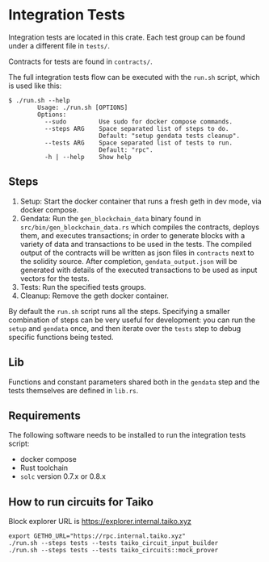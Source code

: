# Integration Tests

Integration tests are located in this crate.  Each test group can be found
under a different file in `tests/`.

Contracts for tests are found in `contracts/`.

The full integration tests flow can be executed with the `run.sh` script, which
is used like this:
```
$ ./run.sh --help                
        Usage: ./run.sh [OPTIONS]
        Options:
          --sudo         Use sudo for docker compose commands.
          --steps ARG    Space separated list of steps to do.
                         Default: "setup gendata tests cleanup".
          --tests ARG    Space separated list of tests to run.
                         Default: "rpc".
          -h | --help    Show help
```

## Steps
1. Setup: Start the docker container that runs a fresh geth in dev mode, via
   docker compose.
2. Gendata: Run the `gen_blockchain_data` binary found in
   `src/bin/gen_blockchain_data.rs` which compiles the contracts, deploys them,
   and executes transactions; in order to generate blocks with a variety of
   data and transactions to be used in the tests.  The compiled output of the
   contracts will be written as json files in `contracts` next to the solidity
   source.  After completion, `gendata_output.json` will be generated with
   details of the executed transactions to be used as input vectors for the tests.
3. Tests: Run the specified tests groups.
4. Cleanup: Remove the geth docker container.

By default the `run.sh` script runs all the steps.  Specifying a smaller
combination of steps can be very useful for development: you can run the
`setup` and `gendata` once, and then iterate over the `tests` step to debug
specific functions being tested.

## Lib

Functions and constant parameters shared both in the `gendata` step and the tests
themselves are defined in `lib.rs`.

## Requirements

The following software needs to be installed to run the integration tests script:
- docker compose
- Rust toolchain
- `solc` version 0.7.x or 0.8.x

## How to run circuits for Taiko
Block explorer URL is https://explorer.internal.taiko.xyz
```
export GETH0_URL="https://rpc.internal.taiko.xyz"
./run.sh --steps tests --tests taiko_circuit_input_builder
./run.sh --steps tests --tests taiko_circuits::mock_prover
```